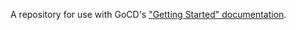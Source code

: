 A repository for use with GoCD's ["Getting Started" documentation](https://www.go.cd/getting-started/part-1/).

